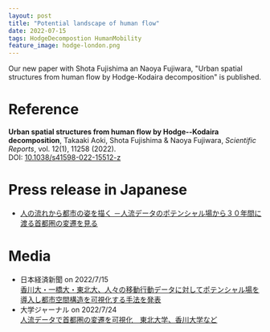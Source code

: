 ```yaml
---
layout: post
title: "Potential landscape of human flow"
date: 2022-07-15
tags: HodgeDecompostion HumanMobility
feature_image: hodge-london.png
---
```


Our new paper with Shota Fujishima an Naoya Fujiwara, "Urban spatial structures from human flow by Hodge-Kodaira decomposition" is published.

# Reference

<strong>Urban spatial structures from human flow by Hodge--Kodaira decomposition</strong>, <span id='me'>Takaaki Aoki</span>, Shota Fujishima &amp; Naoya Fujiwara, <em>Scientific Reports</em>, vol. 12(1), 11258 (2022).
<br>DOI: <a href=https://doi.org/10.1038/s41598-022-15512-z>10.1038/s41598-022-15512-z</a>

# Press release in Japanese
- [人の流れから都市の姿を描く －人流データのポテンシャル場から３０年間に渡る首都圏の変遷を見る](https://www.kagawa-u.ac.jp/files/9116/5785/9231/0713.pdf)

# Media
- 日本経済新聞 on 2022/7/15 <br> [香川大・一橋大・東北大、人々の移動行動データに対してポテンシャル場を導入し都市空間構造を可視化する手法を発表](https://www.nikkei.com/article/DGXZRSP636575_V10C22A7000000/)
- 大学ジャーナル on 2022/7/24 <br> [人流データで首都圏の変遷を可視化　東北大学、香川大学など](https://univ-journal.jp/174544/) 
